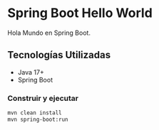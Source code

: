 # Spring Boot Hello World

Hola Mundo en Spring Boot.

## Tecnologías Utilizadas
- Java 17+
- Spring Boot

### Construir y ejecutar
```sh
mvn clean install
mvn spring-boot:run
```